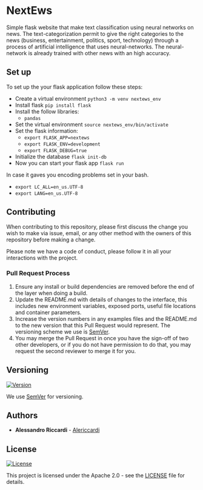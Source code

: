 # NextEws
Simple flask website that make text classification using neural networks on news.
The text-categorization permit to give the right categories to the news (business, entertainment, politics, sport, 
technology) through a process of artificial intelligence that uses neural-networks. The neural-network is already trained 
with other news with an high accuracy.

## Set up
To set up the your flask application follow these steps:
* Create a virtual environment `python3 -m venv nextews_env`
* Install flask `pip install flask`
* Install the follow libraries:
    * `pandas`
* Set the virtual environment `source nextews_env/bin/activate`
* Set the flask information:
    * `export FLASK_APP=nextews`
    * `export FLASK_ENV=development`
    * `export FLASK_DEBUG=true`
* Initialize the database `flask init-db`
* Now you can start your flask app `flask run`

In case it gaves you encoding problems set in your bash.
* `export LC_ALL=en_us.UTF-8`
* `export LANG=en_us.UTF-8`

## Contributing

When contributing to this repository, please first discuss the change you wish to make via issue,
email, or any other method with the owners of this repository before making a change. 

Please note we have a code of conduct, please follow it in all your interactions with the project.

### Pull Request Process

1. Ensure any install or build dependencies are removed before the end of the layer when doing a 
   build.
2. Update the README.md with details of changes to the interface, this includes new environment 
   variables, exposed ports, useful file locations and container parameters.
3. Increase the version numbers in any examples files and the README.md to the new version that this
   Pull Request would represent. The versioning scheme we use is [SemVer](http://semver.org/).
4. You may merge the Pull Request in once you have the sign-off of two other developers, or if you 
   do not have permission to do that, you may request the second reviewer to merge it for you.

## Versioning

[![Version](https://img.shields.io/badge/Conventional%20Commits-1.0.0-yellow.svg)](http://semver.org/)

We use [SemVer](http://semver.org/) for versioning.

## Authors
* **Alessandro Riccardi** - [Alericcardi](https://github.com/alericcardi)

## License

[![License](https://img.shields.io/badge/License-Apache%202.0-blue.svg)](https://opensource.org/licenses/Apache-2.0)

This project is licensed under the Apache 2.0 - see the [LICENSE](LICENSE) file for details.
